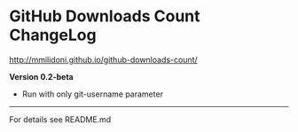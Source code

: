 GitHub Downloads Count ChangeLog
================================

<http://mmilidoni.github.io/github-downloads-count/>
 
**Version 0.2-beta**

* Run with only git-username parameter

***

For details see README.md
